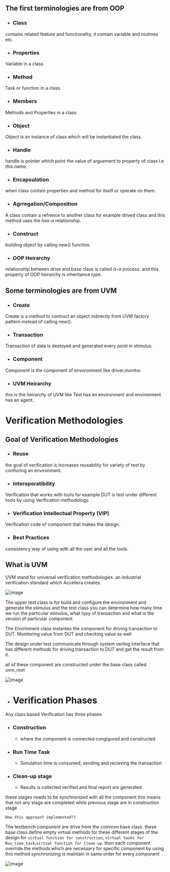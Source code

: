 ## The first terminologies are from OOP

- ### Class
contains related feature and functionality, it contain variable and routines etc.

- ### Properties
Variable in a class. 

- ### Method
Task or function in a class.

- ### Members
Methods and Properties in a class.

- ### Object
Object is an instance of class which will be instantiated the class.

- ### Handle
handle is pointer which point the value of arguement to property of class i.e *this.name*.

- ### Encapsulation
when class contain properties and method for itself or operate on them.

- ### Agrregation/Composition
A class contain a refrence to another class for example drived class and this method uses the *has-a* relationship.

- ### Construct
building object by calling new() function.

- ### OOP Heirarchy
relationship between drive and base class is called *is-a* process. and this property of OOP heirarchy is inheritance type.


## Some terminologies are from UVM

- ### Create
Create is a method to contruct an object indirectly from UVM factory pattern instead of calling new().

- ### Transaction
Transaction of data is destoyed and generated every point in stimulus. 

- ### Component
Component is the component of envoronment like driver,monitor.

- ### UVM Heirarchy
this is the heirarchy of UVM like Test has an environment and environment has an agent.

# Verification Methodologies

## Goal of Verification Methodologies

- ### Reuse
the goal of verification is increases reusability for variety of test by confiuring an environment.

- ### Interoperatibility
Verification that works with tools for example DUT is test under different tools by using Verification methodology.

- ### Verification Intellectual Property (VIP)
Verification code of component that makes the design.

- ### Best Practices
consistency way of using with all the user and all the tools.

## What is UVM
UVM stand  for universal verification methodologies. an industrial verification standard which Accellera creates. 

![image](https://user-images.githubusercontent.com/81433387/182689947-18d78233-4c31-42a6-b63b-32be0a49455b.png)

The upper test class is for build and configure the environment and generate the stimulus and the test class you can determine how many time we run the particular stimulus, what typy of transaction and what is the version of particular component

The Envirinment class instantes the component for driving transaction to DUT. Monitoring value from DUT and checking value as well 

The design under test communicate through system verilog interface that has different methods for driving transaction to DUT and get the result from it.

all of these component are constructed under the base class called uvm_root

![image](https://user-images.githubusercontent.com/81433387/182692897-b0044f90-52af-4232-bb41-84d7ac0c8ae2.png)


- # Verification Phases

Any class based Verification has three phases 
- ### Construction

  * where the component is connected congigured and constructed

- ### Run Time Task 
  * Simulation time is consumed, sending and recieving the transaction

- ### Clean-up stage
  * Results is collected verified and final report are generated

these stages needs to be synchronized with all the component this means that not any stage are completed while previous stage are in construction stage

`How this approach implemented??`

The testbench component are drive from the common base class. these base class define empty virtual methods for these different stages of the design for `virtual function for construction`, `virtual tasks for Run_time_task`,`virtual function for Clean-up`. then each component override the methods which are necessary for specific component by using this method synchronizing is maintain in same order for every component 

![image](https://user-images.githubusercontent.com/81433387/182699145-1d385adb-5666-4fba-b069-2f4d1a2759a7.png)
